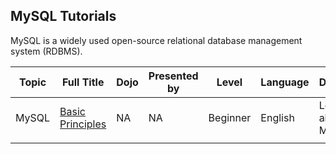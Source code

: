 ## MySQL Tutorials

MySQL is a widely used open-source relational database management system
(RDBMS).

| Topic | Full Title                                               | Dojo | Presented by | Level    | Language | Description         | Type         | Category |
| ----- | -------------------------------------------------------- | ---- | ------------ | -------- | -------- | ------------------- | ------------ | -------- |
| MySQL | [Basic Principles](Mysql.md) | NA   | NA           | Beginner | English  | Learn about MySQL\! | Dojo Created | Tutorial |
|       |                                                          |      |              |          |          |                     |              |          |

